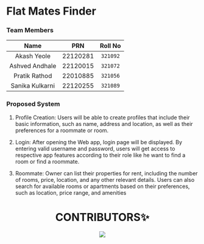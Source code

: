 # Flat Mates Finder

### Team Members
| Name     | PRN     | Roll No |
| :---: |   :---:       | :---: |
| Akash Yeole    |  22120281        | `321092`   |
| Ashved Andhale |     22120015  | `321072`   |
| Pratik Rathod  | 22010885       | `321056`   |
| Sanika Kulkarni   |   22120255   | `321089`   |

### Proposed System

1. Profile Creation: Users will be able to create profiles that include their
basic information, such as name, address and location, as well as their
preferences for a roommate or room.

2. Login: After opening the Web app, login page will be displayed. By
entering valid username and password, users will get access to respective
app features according to their role like he want to find a room or find a
roommate.

3. Roommate: Owner can list their properties for rent, including the number
of rooms, price, location, and any other relevant details. Users can also
search for available rooms or apartments based on their preferences, such
as location, price range, and amenities

<h1 align=center>CONTRIBUTORS✨ </h1>
<p align="center">

<a href="https://github.com/akashyeole/flatmates-frontend/graphs/contributors">
  <img src="https://contrib.rocks/image?repo=akashyeole/flatmates-frontend" />
</a>
</p>

